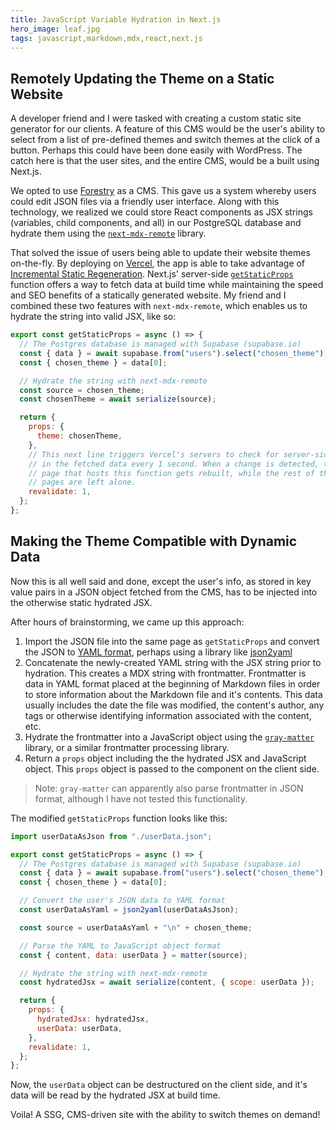 ```yaml
---
title: JavaScript Variable Hydration in Next.js
hero_image: leaf.jpg
tags: javascript,markdown,mdx,react,next.js
---
```


## Remotely Updating the Theme on a Static Website

A developer friend and I were tasked with creating a custom static site generator for our clients. A feature of this CMS would be the user's ability to select from a list of pre-defined themes and switch themes at the click of a button. Perhaps this could have been done easily with WordPress. The catch here is that the user sites, and the entire CMS, would be a built using Next.js.

We opted to use [Forestry](https://forestry.io) as a CMS. This gave us a system whereby users could edit JSON files via a friendly user interface. Along with this technology, we realized we could store React components as JSX strings (variables, child components, and all) in our PostgreSQL database and hydrate them using the [`next-mdx-remote`](https://github.com/hashicorp/next-mdx-remote) library.

That solved the issue of users being able to update their website themes on-the-fly. By deploying on [Vercel](https://vercel.com), the app is able to take advantage of [Incremental Static Regeneration](https://nextjs.org/docs/basic-features/data-fetching#incremental-static-regeneration). Next.js' server-side [`getStaticProps`](https://nextjs.org/docs/basic-features/data-fetching#getstaticprops-static-generation) function offers a way to fetch data at build time while maintaining the speed and SEO benefits of a statically generated website. My friend and I combined these two features with `next-mdx-remote`, which enables us to hydrate the string into valid JSX, like so:

```javascript
export const getStaticProps = async () => {
  // The Postgres database is managed with Supabase (supabase.io)
  const { data } = await supabase.from("users").select("chosen_theme");
  const { chosen_theme } = data[0];

  // Hydrate the string with next-mdx-remote
  const source = chosen_theme;
  const chosenTheme = await serialize(source);

  return {
    props: {
      theme: chosenTheme,
    },
    // This next line triggers Vercel's servers to check for server-side changes
    // in the fetched data every 1 second. When a change is detected, the specific
    // page that hosts this function gets rebuilt, while the rest of the app's
    // pages are left alone.
    revalidate: 1,
  };
};
```

## Making the Theme Compatible with Dynamic Data

Now this is all well said and done, except the user's info, as stored in key value pairs in a JSON object fetched from the CMS, has to be injected into the otherwise static hydrated JSX.

After hours of brainstorming, we came up this approach:

1. Import the JSON file into the same page as `getStaticProps` and convert the JSON to [YAML format](https://www.tutorialspoint.com/yaml/yaml_basics.htm), perhaps using a library like [json2yaml](https://github.com/jeffsu/json2yaml)
2. Concatenate the newly-created YAML string with the JSX string prior to hydration. This creates a MDX string with frontmatter. Frontmatter is data in YAML format placed at the beginning of Markdown files in order to store information about the Markdown file and it's contents. This data usually includes the date the file was modified, the content's author, any tags or otherwise identifying information associated with the content, etc.
3. Hydrate the frontmatter into a JavaScript object using the [`gray-matter`](https://github.com/jonschlinkert/gray-matter) library, or a similar frontmatter processing library.
4. Return a `props` object including the the hydrated JSX and JavaScript object. This `props` object is passed to the component on the client side.

> Note: `gray-matter` can apparently also parse frontmatter in JSON format, although I have not tested this functionality.

The modified `getStaticProps` function looks like this:

```javascript
import userDataAsJson from "./userData.json";

export const getStaticProps = async () => {
  // The Postgres database is managed with Supabase (supabase.io)
  const { data } = await supabase.from("users").select("chosen_theme");
  const { chosen_theme } = data[0];

  // Convert the user's JSON data to YAML format
  const userDataAsYaml = json2yaml(userDataAsJson);

  const source = userDataAsYaml + "\n" + chosen_theme;

  // Parse the YAML to JavaScript object format
  const { content, data: userData } = matter(source);

  // Hydrate the string with next-mdx-remote
  const hydratedJsx = await serialize(content, { scope: userData });

  return {
    props: {
      hydratedJsx: hydratedJsx,
      userData: userData,
    },
    revalidate: 1,
  };
};
```

Now, the `userData` object can be destructured on the client side, and it's data will be read by the hydrated JSX at build time.

Voila! A SSG, CMS-driven site with the ability to switch themes on demand!
